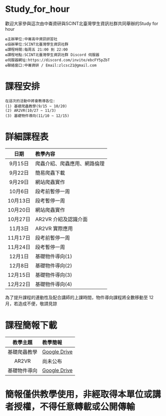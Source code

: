 # Study_for_hour
歡迎大家參與這次由中崙資研與SCINT北臺灣學生資訊社群共同舉辦的Study for hour
```
✪主辦單位:中崙高中資訊研習社
✪協辦單位:SCINT北臺灣學生資訊社群
✪課程時間:每周五 21:00 到 22:00
✪課程地點:SCINT北臺灣學生資訊社群 Discord 伺服器
✪伺服器網址:https://discord.com/invite/ebcFY5pZbT
✪聯絡窗口:中崙資研 / Email:zlcsc21@gmail.com
```

# 課程安排
```
在這次的活動中將會教導各位:
(1) 基礎爬蟲教學(9/15 ~ 10/20)
(2) AR2VR(10/27 ~ 11/3)
(3) 基礎物件導向(11/10 ~ 12/15)
```

# 詳細課程表

|日期|教學內容|
|:----:|:----|
|9月15日|爬蟲介紹、爬蟲應用、網路倫理|
|9月22日|簡易爬蟲下載|
|9月29日|網站爬蟲實作|
|10月6日|段考前暫停一周|
|10月13日|段考暫停一周|
|10月20日|網站爬蟲實作|
|10月27日|AR2VR 介紹及認識介面|
|11月3日| AR2VR 實際應用|
|11月17日|段考前暫停一周|
|11月24日|段考暫停一周|
|12月1日|基礎物件導向(1)|
|12月8日|基礎物件導向(2)|
|12月15日|基礎物件導向(3)|
|12月22日| 基礎物件導向(4)|

為了提升課程的連動性及配合講師的上課時間，物件導向課程將全數移動至 12 月，若造成不便，敬請見諒

# 課程簡報下載
|教學主題|教學簡報|
|:----:|:----|
|基礎爬蟲教學|[Google Drive](https://drive.google.com/drive/folders/1vTetVjOy0pVwuW2dctD1HbylZ7_BuGqs?usp=sharing)|
|AR2VR|尚未公布|
|基礎物件導向|[Google Drive]([https://drive.google.com/drive/folders/1vTetVjOy0pVwuW2dctD1HbylZ7_BuGqs?usp=sharing](https://drive.google.com/drive/folders/1gunB0c3S9Ytcg2CwS1MAmAJ-SffacHa0))|
# 簡報僅供教學使用，非經取得本單位或講者授權，不得任意轉載或公開傳輸
